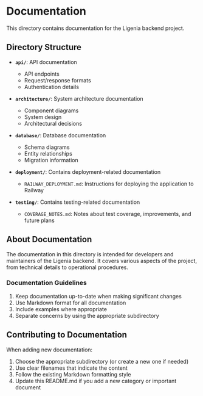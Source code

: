 # Documentation

This directory contains documentation for the Ligenia backend project.

## Directory Structure

- **`api/`**: API documentation
  - API endpoints
  - Request/response formats
  - Authentication details

- **`architecture/`**: System architecture documentation
  - Component diagrams
  - System design
  - Architectural decisions

- **`database/`**: Database documentation
  - Schema diagrams
  - Entity relationships
  - Migration information

- **`deployment/`**: Contains deployment-related documentation
  - `RAILWAY_DEPLOYMENT.md`: Instructions for deploying the application to Railway

- **`testing/`**: Contains testing-related documentation
  - `COVERAGE_NOTES.md`: Notes about test coverage, improvements, and future plans

## About Documentation

The documentation in this directory is intended for developers and maintainers of the Ligenia backend. It covers various aspects of the project, from technical details to operational procedures.

### Documentation Guidelines

1. Keep documentation up-to-date when making significant changes
2. Use Markdown format for all documentation
3. Include examples where appropriate
4. Separate concerns by using the appropriate subdirectory

## Contributing to Documentation

When adding new documentation:

1. Choose the appropriate subdirectory (or create a new one if needed)
2. Use clear filenames that indicate the content
3. Follow the existing Markdown formatting style
4. Update this README.md if you add a new category or important document 